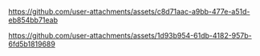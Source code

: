 

https://github.com/user-attachments/assets/c8d71aac-a9bb-477e-a51d-eb854bb71eab

https://github.com/user-attachments/assets/1d93b954-61db-4182-957b-6fd5b1819689

